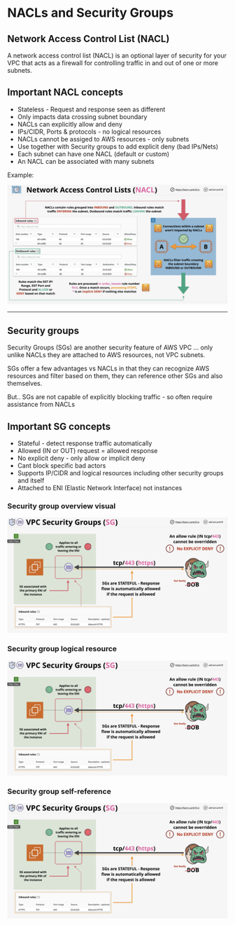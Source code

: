 # NACLs and Security Groups

## Network Access Control List (NACL)

A network access control list (NACL) is an optional layer of security for your VPC that acts as a firewall for controlling traffic in and out of one or more subnets.

## Important NACL concepts

* Stateless - Request and response seen as different
* Only impacts data crossing subnet boundary
* NACLs can explicitly allow and deny
* IPs/CIDR, Ports & protocols - no logical resources
* NACLs cannot be assiged to AWS resources - only subnets
* Use together with Security groups to add explicit deny (bad IPs/Nets)
* Each subnet can have one NACL (default or custom)
* An NACL can be associated with many subnets

Example:

![image nacl](/VPC/visual-aides/nacl.png)

---

## Security groups

Security Groups (SGs) are another security feature of AWS VPC ... only unlike NACLs they are attached to AWS resources, not VPC subnets. 

SGs offer a few advantages vs NACLs in that they can recognize AWS resources and filter based on them, they can reference other SGs and also themselves.

But.. SGs are not capable of explicitly blocking traffic - so often require assistance from NACLs

## Important SG concepts

* Stateful - detect response traffic automatically
* Allowed (IN or OUT) request = allowed response
* No explicit deny - only allow or implicit deny
* Cant block specific bad actors
* Supports IP/CIDR and logical resources including other security groups and itself
* Attached to ENI (Elastic Network Interface) not instances

### Security group overview visual

![image sg](/VPC/visual-aides/sg.png)

### Security group logical resource

![image sg-logical](/VPC/visual-aides/sg.png)

### Security group self-reference

![image sg-self-ref](/VPC/visual-aides/sg.png)
